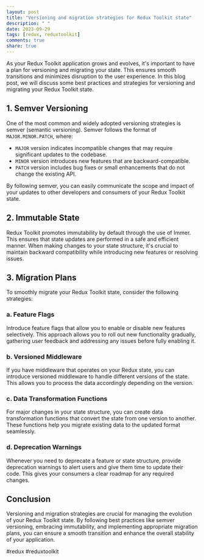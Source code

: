 ```yaml
---
layout: post
title: "Versioning and migration strategies for Redux Toolkit state"
description: " "
date: 2023-09-29
tags: [redux, reduxtoolkit]
comments: true
share: true
---
```


As your Redux Toolkit application grows and evolves, it's important to have a plan for versioning and migrating your state. This ensures smooth transitions and minimizes disruption to the user experience. In this blog post, we will discuss some best practices and strategies for versioning and migrating your Redux Toolkit state.

## 1. Semver Versioning

One of the most common and widely adopted versioning strategies is semver (semantic versioning). Semver follows the format of `MAJOR.MINOR.PATCH`, where:

- `MAJOR` version indicates incompatible changes that may require significant updates to the codebase.
- `MINOR` version introduces new features that are backward-compatible.
- `PATCH` version includes bug fixes or small enhancements that do not change the existing API.

By following semver, you can easily communicate the scope and impact of your updates to other developers and consumers of your Redux Toolkit state.

## 2. Immutable State

Redux Toolkit promotes immutability by default through the use of Immer. This ensures that state updates are performed in a safe and efficient manner. When making changes to your state structure, it's crucial to maintain backward compatibility while introducing new features or resolving issues.

## 3. Migration Plans

To smoothly migrate your Redux Toolkit state, consider the following strategies:

### a. Feature Flags

Introduce feature flags that allow you to enable or disable new features selectively. This approach allows you to roll out new functionality gradually, gathering user feedback and addressing any issues before fully enabling it.

### b. Versioned Middleware

If you have middleware that operates on your Redux state, you can introduce versioned middleware to handle different versions of the state. This allows you to process the data accordingly depending on the version.

### c. Data Transformation Functions

For major changes in your state structure, you can create data transformation functions that convert the state from one version to another. These functions help you migrate existing data to the updated format seamlessly.

### d. Deprecation Warnings

Whenever you need to deprecate a feature or state structure, provide deprecation warnings to alert users and give them time to update their code. This gives your consumers a clear roadmap for any required changes.

## Conclusion

Versioning and migration strategies are crucial for managing the evolution of your Redux Toolkit state. By following best practices like semver versioning, embracing immutability, and implementing appropriate migration plans, you can ensure a smooth transition and enhance the overall stability of your application.

#redux #reduxtoolkit